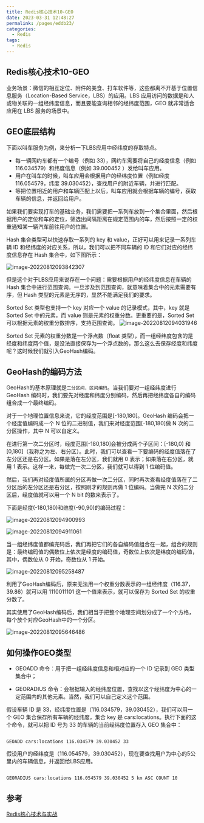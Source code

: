 ```yaml
---
title: Redis核心技术10-GEO
date: 2023-03-31 12:48:27
permalink: /pages/eddb23/
categories: 
  - Redis
tags: 
  - Redis
---
```

## Redis核心技术10-GEO

业务场景：微信的相互定位、附件的美食、打车软件等，这些都离不开基于位置信息服务（Location-Based Service，LBS）的应用。LBS 应用访问的数据是和人或物关联的一组经纬度信息，而且要能查询相邻的经纬度范围，GEO 就非常适合应用在 LBS 服务的场景中。

## GEO底层结构

下面以叫车服务为例，来分析一下LBS应用中经纬度的存取特点。

- 每一辆网约车都有一个编号（例如 33），网约车需要将自己的经度信息（例如 116.034579）和纬度信息（例如 39.000452 ）发给叫车应用。
- 用户在叫车的时候，叫车应用会根据用户的经纬度位置（例如经度 116.054579，纬度 39.030452），查找用户的附近车辆，并进行匹配。
- 等把位置相近的用户和车辆匹配上以后，叫车应用就会根据车辆的编号，获取车辆的信息，并返回给用户。

如果我们要实现打车的基础业务，我们需要把一系列车放到一个集合里面，然后根据用户的定位和车的定位，筛选出间隔距离在规定范围内的车，然后按照一定的权重通知某一辆汽车前往用户的位置。

Hash 集合类型可以快速存取一系列的 key 和 value，正好可以用来记录一系列车辆 ID 和经纬度的对应关系，所以，我们可以把不同车辆的 ID 和它们对应的经纬度信息存在 Hash 集合中，如下图所示：

![image-20220812093842307](https://blog-1300853183.cos.ap-chengdu.myqcloud.com/img/image-20220812093842307.png)

但是这个对于LBS应用来说存在一个问题：需要根据用户的经纬度信息在车辆的 Hash 集合中进行范围查询。一旦涉及到范围查询，就意味着集合中的元素需要有序，但 Hash 类型的元素是无序的，显然不能满足我们的要求。

Sorted Set 类型也支持一个 key 对应一个 value 的记录模式，其中，key 就是 Sorted Set 中的元素，而 value 则是元素的权重分数。更重要的是，Sorted Set 可以根据元素的权重分数排序，支持范围查询。
![image-20220812094031946](https://blog-1300853183.cos.ap-chengdu.myqcloud.com/img/image-20220812094031946.png)

Sorted Set 元素的权重分数是一个浮点数（float 类型），而一组经纬度包含的是经度和纬度两个值，是没法直接保存为一个浮点数的，那么这么去保存经度和纬度呢？这时候我们就引入GeoHash编码。

## GeoHash的编码方法

GeoHash的基本原理就是`二分区间，区间编码`。当我们要对一组经纬度进行 GeoHash 编码时，我们要先对经度和纬度分别编码，然后再把经纬度各自的编码组合成一个最终编码。

对于一个地理位置信息来说，它的经度范围是[-180,180]。GeoHash 编码会把一个经度值编码成一个 N 位的二进制值，我们来对经度范围[-180,180]做 N 次的二分区操作，其中 N 可以自定义。

在进行第一次二分区时，经度范围[-180,180]会被分成两个子区间：[-180,0) 和[0,180]（我称之为左、右分区）。此时，我们可以查看一下要编码的经度值落在了左分区还是右分区。如果是落在左分区，我们就用 0 表示；如果落在右分区，就用 1 表示。这样一来，每做完一次二分区，我们就可以得到 1 位编码值。

然后，我们再对经度值所属的分区再做一次二分区，同时再次查看经度值落在了二分区后的左分区还是右分区，按照刚才的规则再做 1 位编码。当做完 N 次的二分区后，经度值就可以用一个 N bit 的数来表示了。

下面是经度(-180,180)和维度(-90,90)的编码过程：

![image-20220812094900993](https://blog-1300853183.cos.ap-chengdu.myqcloud.com/img/image-20220812094900993.png)

![image-20220812094911061](https://blog-1300853183.cos.ap-chengdu.myqcloud.com/img/image-20220812094911061.png)

当一组经纬度值都编完码后，我们再把它们的各自编码值组合在一起，组合的规则是：最终编码值的偶数位上依次是经度的编码值，奇数位上依次是纬度的编码值，其中，偶数位从 0 开始，奇数位从 1 开始。

![image-20220812095258487](https://blog-1300853183.cos.ap-chengdu.myqcloud.com/img/image-20220812095258487.png)

利用了GeoHash编码后，原来无法用一个权重分数表示的一组经纬度（116.37，39.86）就可以用 1110011101 这一个值来表示，就可以保存为 Sorted Set 的权重分数了。

其实使用了GeoHash编码后，我们相当于把整个地理空间划分成了一个个方格，每个放个对应GeoHash中的一个分区。

![image-20220812095646486](https://blog-1300853183.cos.ap-chengdu.myqcloud.com/img/image-20220812095646486.png)

## 如何操作GEO类型

- GEOADD 命令：用于把一组经纬度信息和相对应的一个 ID 记录到 GEO 类型集合中；

- GEORADIUS 命令：会根据输入的经纬度位置，查找以这个经纬度为中心的一定范围内的其他元素。当然，我们可以自己定义这个范围。

假设车辆 ID 是 33，经纬度位置是（116.034579，39.030452），我们可以用一个 GEO 集合保存所有车辆的经纬度，集合 key 是 cars:locations。执行下面的这个命令，就可以把 ID 号为 33 的车辆的当前经纬度位置存入 GEO 集合中：

```

GEOADD cars:locations 116.034579 39.030452 33
```

假设用户的经纬度是（116.054579，39.030452），现在要查找用户为中心的5公里内的车辆信息，并返回给LBS应用。

```

GEORADIUS cars:locations 116.054579 39.030452 5 km ASC COUNT 10
```

## 参考

[Redis核心技术与实战](https://time.geekbang.org/column/intro/100056701?tab=catalog)